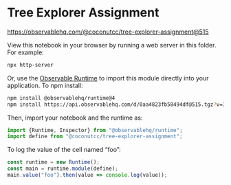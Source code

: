 # Tree Explorer Assignment

https://observablehq.com/@coconutcc/tree-explorer-assignment@515

View this notebook in your browser by running a web server in this folder. For
example:

~~~sh
npx http-server
~~~

Or, use the [Observable Runtime](https://github.com/observablehq/runtime) to
import this module directly into your application. To npm install:

~~~sh
npm install @observablehq/runtime@4
npm install https://api.observablehq.com/d/0aa4823fb58494df@515.tgz?v=3
~~~

Then, import your notebook and the runtime as:

~~~js
import {Runtime, Inspector} from "@observablehq/runtime";
import define from "@coconutcc/tree-explorer-assignment";
~~~

To log the value of the cell named “foo”:

~~~js
const runtime = new Runtime();
const main = runtime.module(define);
main.value("foo").then(value => console.log(value));
~~~
